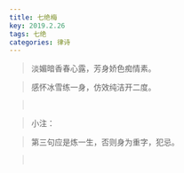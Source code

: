 ```yaml
---
title: 七绝梅
key: 2019.2.26
tags: 七绝
categories: 律诗
---
```


<blockquote class="blockquote-center">淡媚暗香春心露，芳身娇色痴情素。
</blockquote>
<blockquote class="blockquote-center">感怀冰雪练一身，仿效纯洁开二度。
</blockquote>
<blockquote class="blockquote-center"></br>
</blockquote>
<blockquote class="blockquote-center">小注：
</blockquote>
<blockquote class="blockquote-center">第三句应是炼一生，否则身为重字，犯忌。
</blockquote>
<blockquote class="blockquote-center"></br>
</blockquote>
